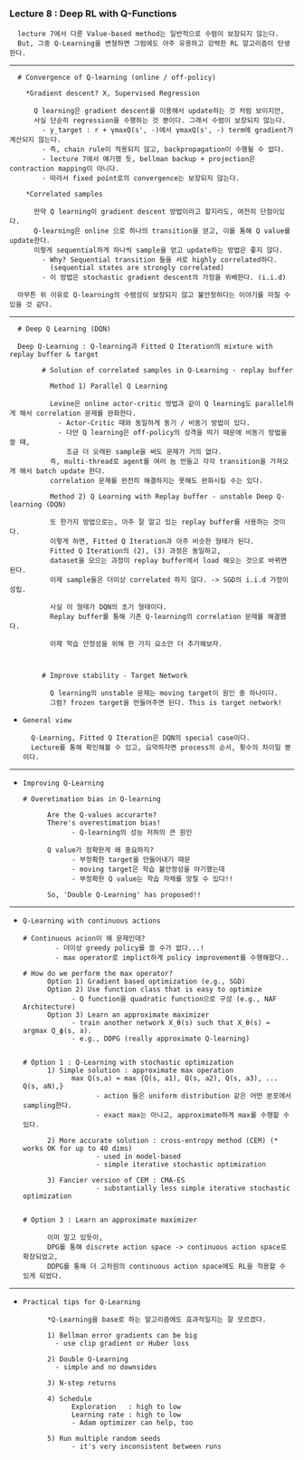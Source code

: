 ### Lecture 8 : Deep RL with Q-Functions 

      lecture 7에서 다룬 Value-based method는 일반적으로 수렴이 보장되지 않는다.
      But, 그중 Q-Learning을 변형하면 그럼에도 아주 유용하고 강력한 RL 알고리즘이 탄생한다. 

---
      
      # Convergence of Q-learning (online / off-policy)

        *Gradient descent? X, Supervised Regression
        
          Q learning은 gradient descent를 이용해서 update하는 것 처럼 보이지만, 
          사실 단순히 regression을 수행하는 것 뿐이다. 그래서 수렴이 보장되지 않는다. 
            - y_target : r + γmaxQ(s', -)에서 γmaxQ(s', -) term에 gradient가 계산되지 않는다.
            - 즉, chain rule이 적용되지 않고, backpropagation이 수행될 수 없다. 
            - lecture 7에서 얘기했 듯, bellman backup + projection은 contraction mapping이 아니다. 
            - 따라서 fixed point로의 convergence는 보장되지 않는다.

        *Correlated samples 
        
          만약 Q learning이 gradient descent 방법이라고 할지라도, 여전히 단점이있다.
          Q-learning은 online 으로 하나의 transition을 얻고, 이를 통해 Q value를 update한다.      
          이렇게 sequential하게 하나씩 sample을 얻고 update하는 방법은 좋지 않다.
            - Why? Sequential transition 들을 서로 highly correlated하다. 
              (sequential states are strongly correlated)
            - 이 방법은 stochastic gradient descent의 가정을 위배한다. (i.i.d)
    
      아무튼 위 이유로 Q-learning의 수렴성이 보장되지 않고 불안정하다는 이야기를 마칠 수 있을 것 같다.

---

      # Deep Q Learning (DQN)

      Deep Q-Learning : Q-learning과 Fitted Q Iteration의 mixture with replay buffer & target 
    
            # Solution of correlated samples in Q-Learning - replay buffer
      
              Method 1) Parallel Q Learning
              
              Levine은 online actor-critic 방법과 같이 Q learning도 parallel하게 해서 correlation 문제를 완화한다.
                - Actor-Critic 때와 동일하게 동기 / 비동기 방법이 있다.
                - 다만 Q learning은 off-policy의 성격을 띄기 때문에 비동기 방법을 쓸 때, 
                  조금 더 오래된 sample을 써도 문제가 거의 없다.           
              즉, multi-thread로 agent를 여러 놈 만들고 각각 transition을 가져오게 해서 batch update 한다. 
              correlation 문제를 완전히 해결하지는 못해도 완화시킬 수는 있다. 
      
              Method 2) Q Learning with Replay buffer - unstable Deep Q-learning (DQN)
              
              또 한가지 방법으로는, 아주 잘 알고 있는 replay buffer를 사용하는 것이다. 
              이렇게 하면, Fitted Q Iteration과 아주 비슷한 형태가 된다.
              Fitted Q Iteration의 (2), (3) 과정은 동일하고, 
              dataset을 모으는 과정이 replay buffer에서 load 해오는 것으로 바뀌면 된다. 
              이제 sample들은 더이상 correlated 하지 않다. -> SGD의 i.i.d 가정이 성립.
      
              사실 이 형태가 DQN의 초기 형태이다. 
              Replay buffer를 통해 기존 Q-learning의 correlation 문제를 해결했다.
              
              이제 학습 안정성을 위해 한 가지 요소만 더 추가해보자.
      
            
            
            # Improve stability - Target Network 
              
              Q learning의 unstable 문제는 moving target이 원인 중 하나이다.
              그럼? frozen target을 만들어주면 된다. This is target network!
        

- `General view `


        Q-Learning, Fitted Q Iteration은 DQN의 special case이다.
        Lecture를 통해 확인해볼 수 있고, 요약하자면 process의 순서, 횟수의 차이일 뿐이다.


---

- `Improving Q-Learning`


      # Overetimation bias in Q-learning

            Are the Q-values accurarte?
            There's overestimation bias!
                  - Q-learning의 성능 저하의 큰 원인

            Q value가 정확한게 왜 중요하지?
                  - 부정확한 target을 만들어내기 때문
                  - moving target은 학습 불안정성을 야기했는데
                  - 부정확한 Q value는 학습 자체를 망칠 수 있다!!
  
            So, 'Double Q-Learning' has proposed!!


---

- `Q-Learning with continuous actions`


      # Continuous acion이 왜 문제인데?
              - 더이상 greedy policy를 쓸 수가 없다...!
              - max operator로 implict하게 policy improvement를 수행해왔다..

      # How do we perform the max operator?
            Option 1) Gradient based optimization (e.g., SGD)
            Option 2) Use function class that is easy to optimize
                  - Q function을 quadratic function으로 구성 (e.g., NAF Architecture)
            Option 3) Learn an approximate maximizer
                  - train another network X_θ(s) such that X_θ(s) ≈ argmax Q_ϕ(s, a).
                  - e.g., DDPG (really approximate Q-learning)
                    
      
      # Option 1 : Q-Learning with stochastic optimization 
            1) Simple solution : approximate max operation
                  max Q(s,a) ≈ max {Q(s, a1), Q(s, a2), Q(s, a3), ... Q(s, aN),}
                        - action 들은 uniform distribution 같은 어떤 분포에서 sampling한다.
                        - exact max는 아니고, approximate하게 max를 수행할 수 있다. 

            2) More accurate solution : cross-entropy method (CEM) (* works OK for up to 40 dims)
                        - used in model-based
                        - simple iterative stochastic optimization
  
            3) Fancier version of CEM : CMA-ES
                        - substantially less simple iterative stochastic optimization 
  

      # Option 3 : Learn an approximate maximizer

            이미 알고 있듯이,
            DPG를 통해 discrete action space -> continuous action space로 확장되었고,
            DDPG를 통해 더 고차원의 continuous action space에도 RL을 적용할 수 있게 되었다.

  
  
---

- `Practical tips for Q-Learning`

            *Q-Learning을 base로 하는 알고리즘에도 효과적일지는 잘 모르겠다.

            1) Bellman error gradients can be big 
              - use clip gradient or Huber loss

            2) Double Q-Learning 
              - simple and no downsides

            3) N-step returns
  
            4) Schedule 
                  Exploration   : high to low
                  Learning rate : high to low
                  - Adam optimizer can help, too

            5) Run multiple random seeds
                  - it's very inconsistent between runs 



      

  
  
      
            
            
  

        

  

            

      
      
      
      
      
